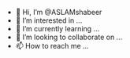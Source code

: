 - 👋 Hi, I’m @ASLAMshabeer
- 👀 I’m interested in ...
- 🌱 I’m currently learning ...
- 💞️ I’m looking to collaborate on ...
- 📫 How to reach me ...

<!---
ASLAMshabeer/ASLAMshabeer is a ✨ special ✨ repository because its `README.md` (this file) appears on your GitHub profile.
You can click the Preview link to take a look at your changes.
--->
